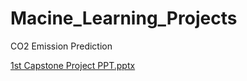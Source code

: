 # Macine_Learning_Projects
CO2 Emission Prediction

[1st Capstone Project PPT.pptx](https://github.com/Snegapriya-SP/Macine_Learning_Projects/files/10227796/1st.Capstone.Project.PPT.pptx)
